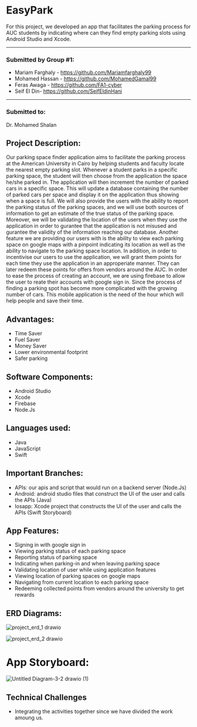 # EasyPark
For this project, we developed an app that facilitates the parking process for AUC students by indicating where can they find empty parking slots using Android Studio and Xcode.

***
### Submitted by Group #1:
* Mariam Farghaly - https://github.com/Mariamfarghaly99
* Mohamed Hassan - https://github.com/MohamedGamal99
* Feras Awaga - https://github.com/FA1-cyber
* Seif El Din- https://github.com/SeifEldinHani
***

### Submitted to:
Dr. Mohamed Shalan

## Project Description:
Our parking space finder application aims to facilitate the parking process at the American University in Cairo by helping students and faculty locate the nearest empty parking slot. Whenever a student parks in a specific parking space, the student will then choose from the application the space he/she parked in. The application will then increment the number of parked cars in a specific space. This will update a database containing the number of parked cars per space and display it on the application thus showing when a space is full. We will also provide the users with the ability to report the parking status of the parking spaces, and we will use both sources of information to get an estimate of the true status of the parking space. Moreover, we will be validating the location of the users when they use the application in order to gurantee that the application is not misused and gurantee the validity of the information reaching our database. Another feature we are providing our users with is the ability to view each parking space on google maps with a pinpoint indicating its location as well as the ability to navigate to the parking space location. In addition, in order to incentivise our users to use the application, we will grant them points for each time they use the application in an approperiate manner. They can later redeem these points for offers from vendors around the AUC. In order to ease the process of creating an account, we are using firebase to allow the user to reate their accounts with google sign in. Since the process of finding a parking spot has become more complicated with the growing number of cars. This mobile application is the need of the hour which will help people and save their time.

## Advantages:
* Time Saver
* Fuel Saver
* Money Saver
* Lower environmental footprint
* Safer parking

## Software Components:
* Android Studio
* Xcode
* Firebase
* Node.Js

## Languages used:
* Java
* JavaScript
* Swift

## Important Branches:
* APIs: our apis and script that would run on a backend server (Node.Js)
* Android: android studio files that construct the UI of the user and calls the APIs (Java)
* Iosapp: Xcode project that constructs the UI of the user and calls the APIs (Swift Storyboard)

## App Features:
* Signing in with google sign in
* Viewing parking status of each parking space
* Reporting status of parking space
* Indicating when parking-in and when leaving parking space
* Validating location of user while using application features
* Viewing location of parking spaces on google maps
* Navigating from current location to each parking space
* Redeeming collected points from vendors around the university to get rewards


## ERD Diagrams:
![project_erd_1 drawio](https://user-images.githubusercontent.com/62557898/150293130-be5fbe9d-31f0-40e1-a3ad-a4c4ad3bf59a.png)

![project_erd_2 drawio](https://user-images.githubusercontent.com/62557898/150292866-28ac224a-296b-4f2e-9aa4-9777417cd84a.png)

# App Storyboard:
![Untitled Diagram-3-2 drawio (1)](https://user-images.githubusercontent.com/75340968/150280917-b1b2cae1-b5f2-4c90-aeaa-42aa78511924.png)

## Technical Challenges
* Integrating the activities together since we have divided the work amoung us.
